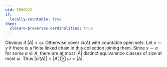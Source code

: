 ```yaml
---
uid: I000222
if:
  locally-countable: true
then:
  closure-preserves-cardinalities: true
---
```

Obvious if $|A|<\omega$. Otherwise cover $cl(A)$ with countable open sets. Let $x\sim y$ if there is a finite linked chain in this collection joining them. Since $x\sim a$ for some $a\in A$, there are at most $|A|$ distinct equivalence classes of size at most $\omega$. Thus $|cl(A)|=|A|\otimes\omega=|A|$.


